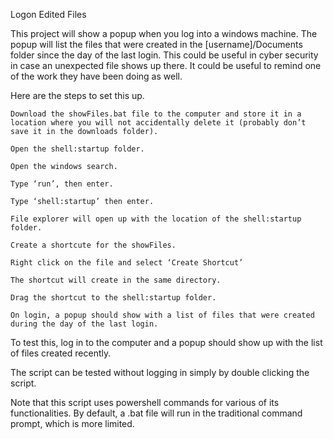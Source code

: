 Logon Edited Files 

This project will show a popup when you log into a windows machine. The popup will list the files that were created in the [username]/Documents folder since the day of the last login. This could be useful in cyber security in case an unexpected file shows up there. It could be useful to remind one of the work they have been doing as well. 

Here are the steps to set this up. 

    Download the showFiles.bat file to the computer and store it in a location where you will not accidentally delete it (probably don’t save it in the downloads folder). 

    Open the shell:startup folder. 

    Open the windows search. 

    Type ‘run’, then enter. 

    Type ‘shell:startup’ then enter. 

    File explorer will open up with the location of the shell:startup folder. 

    Create a shortcute for the showFiles. 

    Right click on the file and select ‘Create Shortcut’ 

    The shortcut will create in the same directory. 

    Drag the shortcut to the shell:startup folder. 

    On login, a popup should show with a list of files that were created during the day of the last login. 

To test this, log in to the computer and a popup should show up with the list of files created recently. 

The script can be tested without logging in simply by double clicking the script. 

Note that this script uses powershell commands for various of its functionalities. By default, a .bat file will run in the traditional command prompt, which is more limited.

